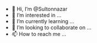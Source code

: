 - 👋 Hi, I’m @Sultonnazar
- 👀 I’m interested in ...
- 🌱 I’m currently learning ...
- 💞️ I’m looking to collaborate on ...
- 📫 How to reach me ...

<!---
Sultonnazar/Sultonnazar is a ✨ special ✨ repository because its `README.md` (this file) appears on your GitHub profile.
You can click the Preview link to take a look at your changes.
--->
